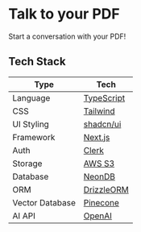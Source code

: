 # Talk to your PDF

Start a conversation with your PDF!

## Tech Stack

| Type            | Tech                                          |
| --------------- | --------------------------------------------- |
| Language        | [TypeScript](https://www.typescriptlang.org/) |
| CSS             | [Tailwind](https://tailwindcss.com/)          |
| UI Styling      | [shadcn/ui](https://ui.shadcn.com/)           |
| Framework       | [Next.js](https://nextjs.org/)                |
| Auth            | [Clerk](https://clerk.com/)                   |
| Storage         | [AWS S3](https://aws.amazon.com/s3/)          |
| Database        | [NeonDB](https://neon.tech/)                  |
| ORM             | [DrizzleORM](https://orm.drizzle.team/)       |
| Vector Database | [Pinecone](https://www.pinecone.io/)          |
| AI API          | [OpenAI](https://openai.com/blog/openai-api)  |
